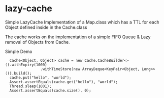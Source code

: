 # lazy-cache

Simple LazyCache Implementation of a Map.class 
which has a TTL for each Object defined inside in the Cache.class

The cache works on the implementation of a simple FIFO Queue & 
Lazy removal of Objects from Cache.

Simple Demo

```
  Cache<Object, Object> cache = new Cache.CacheBuilder<>().withExpiry(1000)
                .withTimeStore(new ArrayDeque<KeyPair<Object, Long>>()).build();
  cache.put("hello", "world");
  Assert.assertEquals(cache.get("hello"), "world");
  Thread.sleep(1001);
  Assert.assertEquals(cache.size(), 0);
``` 
